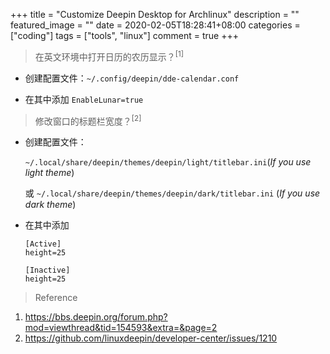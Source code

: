 +++
title = "Customize Deepin Desktop for Archlinux"
description = ""
featured_image = ""
date = 2020-02-05T18:28:41+08:00
categories = ["coding"]
tags = ["tools", "linux"]
comment = true
+++

> 在英文环境中打开日历的农历显示？<sup>[1]</sup>


- 创建配置文件：`~/.config/deepin/dde-calendar.conf`

- 在其中添加 `EnableLunar=true`

> 修改窗口的标题栏宽度？<sup>[2]</sup>

- 创建配置文件：

    `~/.local/share/deepin/themes/deepin/light/titlebar.ini`(_If you use light theme_)

    或 `~/.local/share/deepin/themes/deepin/dark/titlebar.ini` (_If you use dark theme_)

- 在其中添加

    ```
    [Active]
    height=25

    [Inactive]
    height=25
    ```


> Reference

1. https://bbs.deepin.org/forum.php?mod=viewthread&tid=154593&extra=&page=2
2. https://github.com/linuxdeepin/developer-center/issues/1210
